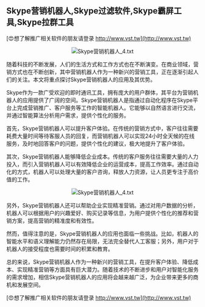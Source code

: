 ## **Skype营销机器人,Skype过滤软件,Skype霸屏工具,Skype拉群工具**

[😍想了解推广相关软件的朋友请登录 http://www.vst.tw](http://www.vst.tw)

 <center><img src="https://vst.tw/MP4/tuiguang/png/8.png" alt="Skype营销机器人_4.txt"></center>

随着科技的不断发展，人们的生活方式和工作方式也在不断演变。在商业领域，营销方式也在不断创新，其中营销机器人作为一种新兴的营销工具，正在逐渐引起人们的关注。本文将重点探讨Skype营销机器人的应用及其优势。

Skype作为一款广受欢迎的即时通讯工具，拥有庞大的用户群体，其平台为营销机器人的应用提供了广阔的空间。Skype营销机器人是指通过自动化程序在Skype平台上完成营销推广、客户服务等工作的智能机器人。它能够以自然语言进行交流，并通过智能算法分析用户需求，提供个性化的服务。

首先，Skype营销机器人可以提升客户体验。在传统的营销方式中，客户往往需要耗费大量时间等待客服人员的回复，而营销机器人可以实现24小时全天候的在线服务，及时地回答客户的问题，提供个性化的建议，极大地提升了客户体验。

其次，Skype营销机器人能够降低企业成本。传统的客户服务往往需要大量的人力投入，而引入营销机器人可以有效降低企业的运营成本，提高工作效率。通过自动化的方式，机器人可以处理大量的客户咨询，释放人力资源，让人员更专注于高价值的工作。

 <center><img src="https://vst.tw/MP4/tuiguang/png/8.png" alt="Skype营销机器人_4.txt"></center>

另外，Skype营销机器人还可以帮助企业实现精准营销。通过对用户数据的分析，机器人可以根据用户的兴趣爱好、购买记录等信息，为用户提供个性化的推荐和营销方案，提高营销的精准度和有效性。

然而，值得注意的是，Skype营销机器人的应用也面临一些挑战。比如，机器人的智能水平和语义理解能力仍然存在局限，无法完全替代人工客服；另外，用户对于机器人的接受程度也需要时间的积累和教育。

总的来说，Skype营销机器人作为一种新兴的营销工具，在提升客户体验、降低成本、实现精准营销等方面具有巨大潜力。随着技术的不断进步和用户对智能化服务的需求增加，相信Skype营销机器人的应用将会越来越广泛，为企业带来更多的商机和发展空间。

[😍想了解推广相关软件的朋友请登录 http://www.vst.tw](http://www.vst.tw)



